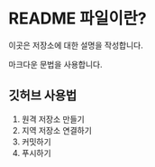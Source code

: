 # README 파일이란?

이곳은 저장소에 대한 설명을 작성합니다.

마크다운 문법을 사용합니다.

## 깃허브 사용법

1. 원격 저장소 만들기
2. 지역 저장소 연결하기
3. 커밋하기
4. 푸시하기

